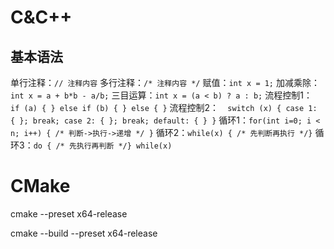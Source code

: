 # C&C++

## 基本语法

单行注释：`// 注释内容` 
多行注释：`/* 注释内容 */`
赋值：`int x = 1;`
加减乘除：`int x = a + b*b - a/b;`
三目运算：`int x = (a < b) ? a : b;`
流程控制1：`  if (a) { } else if (b) { } else { }`
流程控制2：`  switch (x) { case 1: { }; break; case 2: { }; break; default: { } }`
循环1：`for(int i=0; i < n; i++) { /* 判断->执行->递增 */ }`
循环2：`while(x) { /* 先判断再执行 */}`
循环3：`do { /* 先执行再判断 */} while(x)`



# CMake

cmake --preset x64-release

 cmake --build --preset x64-release
